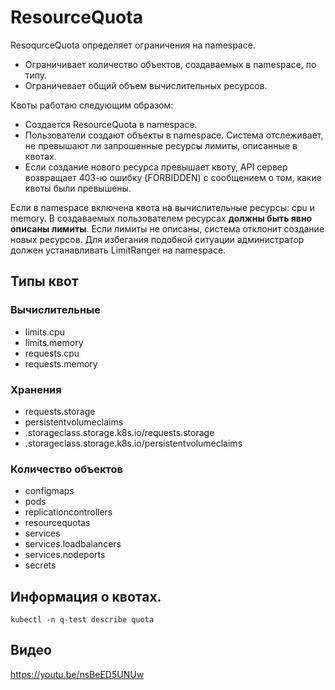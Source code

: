 # ResourceQuota

ResoqurceQuota определяет ограничения на namespace. 
* Ограничивает количество объектов, создаваемых в namespace, по типу.
* Ограничевает общий объем вычислительных ресурсов.

Квоты работаю следующим образом:
* Создается ResourceQuota в namespace.
* Пользователи создают объекты в namespace. Система отслеживает, не превышают ли запрошенные
ресурсы лимиты, описанные в квотах.
* Если создание нового ресурса превышает квоту, API сервер возвращает 403-ю ошибку (FORBIDDEN)
с сообщением о том, какие квоты были превышены.

Если в namespace включена квота на вычислительные ресурсы: cpu и memory. В создаваемых 
пользователем ресурсах **должны быть явно описаны лимиты**. Если лимиты не описаны, система 
отклонит создание новых ресурсов. Для избегания подобной ситуации администратор должен 
устанавливать LimitRanger на namespace.

## Типы квот

### Вычислительные

* limits.cpu
* limits.memory
* requests.cpu
* requests.memory

### Хранения

* requests.storage
* persistentvolumeclaims
* <storage-class-name>.storageclass.storage.k8s.io/requests.storage
* <storage-class-name>.storageclass.storage.k8s.io/persistentvolumeclaims

### Количество объектов

* configmaps
* pods
* replicationcontrollers
* resourcequotas
* services
* services.loadbalancers
* services.nodeports
* secrets

## Информация о квотах.

    kubectl -n q-test describe quota
    
## Видео
  
https://youtu.be/nsBeED5UNUw
